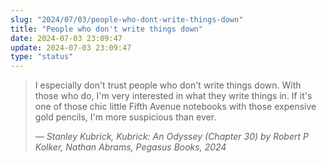 ```yaml
---
slug: "2024/07/03/people-who-dont-write-things-down"
title: "People who don't write things down"
date: 2024-07-03 23:09:47
update: 2024-07-03 23:09:47
type: "status"
---
```


> I especially don't trust people who don't write things down. With those who do, I'm very interested in what they write things in. If it's one of those chic little Fifth Avenue notebooks with those expensive gold pencils, I'm more suspicious than ever.
>
> <cite>&mdash; Stanley Kubrick, Kubrick: An Odyssey (Chapter 30) by Robert P Kolker, Nathan Abrams, Pegasus Books, 2024</cite>
